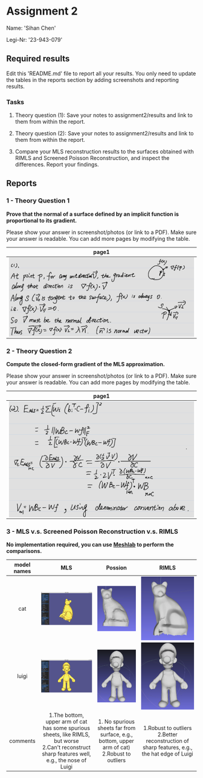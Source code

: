 # Assignment 2
Name: 'Sihan Chen'

Legi-Nr: '23-943-079'

## Required results
Edit this 'README.md' file to report all your results. You only need to update the tables in the reports section by adding screenshots and reporting results.

### Tasks

1) Theory question (1): Save your notes to assignment2/results and link to them from within the report.

2) Theory question (2): Save your notes to assignment2/results and link to them from within the report.

3) Compare your MLS reconstruction results to the surfaces obtained with RIMLS and Screened Poisson Reconstruction, and inspect the differences. Report your findings.

## Reports

### 1 - Theory Question 1

**Prove that the normal of a surface defined by an implicit function is proportional to its gradient.**

Please show your answer in screenshot/photos (or link to a PDF). Make sure your answer is readable. You can add more pages by modifying the table.

|                  page1                  |
| :-------------------------------------: |
| <img align="center"  src="./res/1.png"> |


### 2 - Theory Question 2

**Compute the closed-form gradient of the MLS approximation.**

Please show your answer in screenshot/photos (or link to a PDF). Make sure your answer is readable. You can add more pages by modifying the table.

|                  page1                  |
| :-------------------------------------: |
| <img align="center"  src="./res/2.png"> |

### 3 - MLS v.s. Screened Poisson Reconstruction v.s. RIMLS

**No implementation required, you can use [Meshlab](https://www.meshlab.net) to perform the comparisons.**

| model names  | MLS          | Possion             | RIMLS               |
| :---------:  | :---------:  | :-----------------: | :-----------------: |
| cat          |<img align="center"  src="./res/cat_MLS.png">| <img align="center"  src="./res/cat_possion.png"> |<img align="center"  src="./res/cat_RIMLS.png"> |
| luigi        |<img align="center"  src="./res/luigi_MLS.png">| <img align="center"  src="./res/luigi_possion.png"> |<img align="center"  src="./res/luigi_RIMLS.png"> |
| comments        | 1.The bottom, upper arm of cat has some spurious sheets, like RIMLS, but worse <br />2.Can't reconstruct sharp features well, e.g., the nose of Luigi | 1. No spurious sheets far from surface, e.g., bottom, upper arm of cat)<br /> 2.Robust to outliers | 1.Robust to outliers <br />2.Better reconstruction of sharp features, e.g., the hat edge of Luigi |

